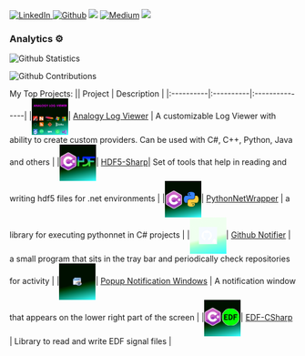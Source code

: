 <!--
[![Analogy Log Viewer](https://github-readme-stats.vercel.app/api/pin/?username=Analogy-LogViewer&repo=Analogy.LogViewer)](https://github.com/Analogy-LogViewer/Analogy.LogViewer)
-->
<a href="https://www.linkedin.com/in/liorbanai" target="_blank"><img alt="LinkedIn" src="https://img.shields.io/badge/linkedin-%230077B5.svg?&style=for-the-badge&logo=linkedin&logoColor=white" /> <a href="https://github.com//LiorBanai" target="_blank"><img alt="Github" src="https://img.shields.io/badge/GitHub-%2312100E.svg?&style=for-the-badge&logo=Github&logoColor=white" /></a>  </a> <a href="https://dev.to/liorbanai"><img src="https://img.shields.io/badge/DEV.TO-%230A0A0A.svg?&style=for-the-badge&logo=dev-dot-to&logoColor=white"></a> <a href="https://medium.com/@liorbanai" target="_blank"><img alt="Medium" src="https://img.shields.io/badge/medium-%2312100E.svg?&style=for-the-badge&logo=medium&logoColor=white" /></a> ![](https://estruyf-github.azurewebsites.net/api/VisitorHit?user=LiorBanai&repo=LiorBanai&countColorcountColor)

### Analytics ⚙️
<!--
![Github Languages](https://github-readme-stats.vercel.app/api/top-langs/?username=LiorBanai&layout=compact&count_private=true)
-->
![Github Statistics](https://github-readme-stats.vercel.app/api/?username=LiorBanai&count_private=true&show_icons=true)

![Github Contributions](https://github-readme-streak-stats.herokuapp.com/?user=LiorBanai&hide_border=true)

My Top Projects:
|| Project   |      Description      |
|:----------|:----------|:---------------|
|<img src="./Assets/Analogy.png" align="center" width="64px" height="64px">| [Analogy Log Viewer](https://github.com/Analogy-LogViewer/Analogy.LogViewer) | A customizable Log Viewer with ability to create custom providers. Can be used with C#, C++, Python, Java and others | 
|<img src="./Assets/hdf5Wrapper.png" align="center" width="64px" height="64px">| [HDF5-Sharp](https://github.com/LiorBanai/HDF5-CSharp)| Set of tools that help in reading and writing hdf5 files for .net environments | 
|<img src="./Assets/PythonnetWrapper.png" align="center" width="64px" height="64px">| [PythonNetWrapper](https://github.com/LiorBanai/PythonNetWrapper) | a library for executing pythonnet in C# projects | 
|<img src="./Assets/GitHubNotifier.png" align="center" width="64px" height="64px">| [Github Notifier](https://github.com/LiorBanai/GitHub-Notifier) | a small program that sits in the tray bar and periodically check repositories for activity |
|<img src="./Assets/notificationWindow.png" align="center" width="64px" height="64px">| [Popup Notification Windows](https://github.com/LiorBanai/Notification-Popup-Window) | A notification window that appears on the lower right part of the screen |
|<img src="./Assets/EDF.png" align="center" width="64px" height="64px">| [EDF-CSharp](https://github.com/LiorBanai/EDF) | Library to read and write EDF signal files | 


<!--
**LiorBanai/LiorBanai** is a ✨ _special_ ✨ repository because its `README.md` (this file) appears on your GitHub profile.

Here are some ideas to get you started:

- 🔭 I’m currently working on ...
- 🌱 I’m currently learning ...
- 👯 I’m looking to collaborate on ...
- 🤔 I’m looking for help with ...
- 💬 Ask me about ...
- 📫 How to reach me: ...
- 😄 Pronouns: ...
- ⚡ Fun fact: ...
-->
